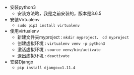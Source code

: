 

- 安装python3
    - 安装方法略，我是之前安装的，版本是3.6.5
- 安装Virtualenv
    - `sudo pip3 install virtualenv`
- 使用virtualenv
    - 新建文件夹myproject : `mkdir myproject`、 `cd myproject`
    - 创建虚拟环境 : `virtualenv venv -p python3`
    - 激活虚拟环境 : `source venv/bin/activate`
    - 退出虚拟环境 : `deactivate`
- 安装Django
    - `pip install django==1.11.4`

